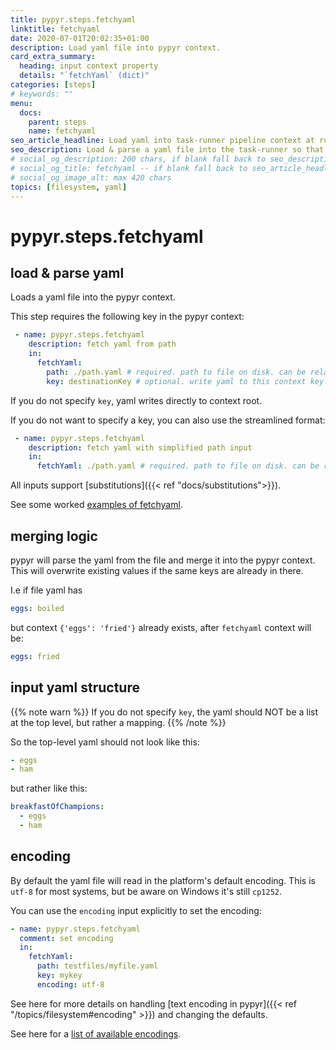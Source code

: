 ```yaml
---
title: pypyr.steps.fetchyaml
linktitle: fetchyaml
date: 2020-07-01T20:02:35+01:00
description: Load yaml file into pypyr context.
card_extra_summary:
  heading: input context property
  details: "`fetchYaml` (dict)"
categories: [steps]
# keywords: ""
menu:
  docs:
    parent: steps
    name: fetchyaml
seo_article_headline: Load yaml into task-runner pipeline context at run-time.
seo_description: Load & parse a yaml file into the task-runner so that the pipeline can read, manipulate & change the data.
# social_og_description: 200 chars, if blank fall back to seo_description then description
# social_og_title: fetchyaml -- if blank fall back to seo_article_headline > .Title. Max 70 chars
# social_og_image_alt: max 420 chars
topics: [filesystem, yaml]
---
```

# pypyr.steps.fetchyaml
## load & parse yaml
Loads a yaml file into the pypyr context.

This step requires the following key in the pypyr context:

```yaml
 - name: pypyr.steps.fetchyaml
    description: fetch yaml from path
    in:
      fetchYaml:
        path: ./path.yaml # required. path to file on disk. can be relative.
        key: destinationKey # optional. write yaml to this context key.
```

If you do not specify `key`, yaml writes directly to context root.

If you do not want to specify a key, you can also use the streamlined
format:

```yaml
 - name: pypyr.steps.fetchyaml
    description: fetch yaml with simplified path input
    in:
      fetchYaml: ./path.yaml # required. path to file on disk. can be relative.
```

All inputs support [substitutions]({{< ref "docs/substitutions">}}).


See some worked [examples of fetchyaml](https://github.com/pypyr/pypyr-example/blob/main/pipelines/fetchyaml.yaml).

## merging logic
pypyr will parse the yaml from the file and merge it into the pypyr context. 
This will overwrite existing values if the same keys are already in there.

I.e if file yaml has

```yaml
eggs: boiled
```

but context `{'eggs': 'fried'}` already exists, after `fetchyaml` context will
be:

```yaml
eggs: fried
```

## input yaml structure
{{% note warn %}}
If you do not specify `key`, the yaml should NOT be a list at the top
level, but rather a mapping.
{{% /note %}}

So the top-level yaml should not look like this:

```yaml
- eggs
- ham
```

but rather like this:

```yaml
breakfastOfChampions:
  - eggs
  - ham
```

## encoding
By default the yaml file will read in the platform's default encoding. This is
`utf-8` for most systems, but be aware on Windows it's still `cp1252`.

You can use the `encoding` input explicitly to set the encoding:

```yaml
- name: pypyr.steps.fetchyaml
  comment: set encoding
  in:
    fetchYaml:
      path: testfiles/myfile.yaml
      key: mykey
      encoding: utf-8
```

See here for more details on handling [text encoding in pypyr]({{< ref
"/topics/filesystem#encoding" >}}) and changing the defaults.

See here for a [list of available encodings](https://docs.python.org/3/library/codecs.html#standard-encodings).